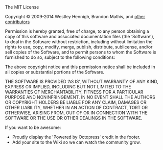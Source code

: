
The MIT License

Copyright © 2009-2014 Westley Hennigh, Brandon Mathis, and [other contributors](https://github.com/WestleyArgentum/WestleyArgentum.github.io/graphs/contributors)

Permission is hereby granted, free of charge, to any person obtaining a copy of this software and associated documentation files (the ‘Software’), to deal in the Software without restriction, including without limitation the rights to use, copy, modify, merge, publish, distribute, sublicense, and/or sell copies of the Software, and to permit persons to whom the Software is furnished to do so, subject to the following conditions:

The above copyright notice and this permission notice shall be included in all copies or substantial portions of the Software.

THE SOFTWARE IS PROVIDED ‘AS IS’, WITHOUT WARRANTY OF ANY KIND, EXPRESS OR IMPLIED, INCLUDING BUT NOT LIMITED TO THE WARRANTIES OF MERCHANTABILITY, FITNESS FOR A PARTICULAR PURPOSE AND NONINFRINGEMENT. IN NO EVENT SHALL THE AUTHORS OR COPYRIGHT HOLDERS BE LIABLE FOR ANY CLAIM, DAMAGES OR OTHER LIABILITY, WHETHER IN AN ACTION OF CONTRACT, TORT OR OTHERWISE, ARISING FROM, OUT OF OR IN CONNECTION WITH THE SOFTWARE OR THE USE OR OTHER DEALINGS IN THE SOFTWARE.

If you want to be awesome:

- Proudly display the 'Powered by Octopress' credit in the footer.
- Add your site to the Wiki so we can watch the community grow.

